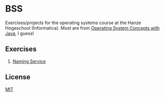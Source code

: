 # BSS

Exercises/projects for the operating systems course at the Hanze Hogeschool
(Informatica). Most are from [Operating System Concepts with Java](http://www.amazon.com/Operating-System-Concepts-Abraham-Silberschatz/dp/0470398795),
I guess!

## Exercises

1. [Naming Service](./naming-service)

## License

[MIT](./LICENSE)
